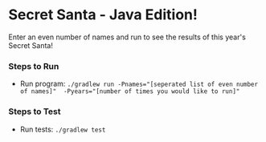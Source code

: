 # Secret Santa - Java Edition!

Enter an even number of names and run to see the results of this year's Secret Santa!

### **Steps to Run**

- Run program:  `./gradlew run -Pnames="[seperated list of even number of names]"  -Pyears="[number of times you would like to run]"`

### **Steps to Test**

- Run tests:  `./gradlew test`